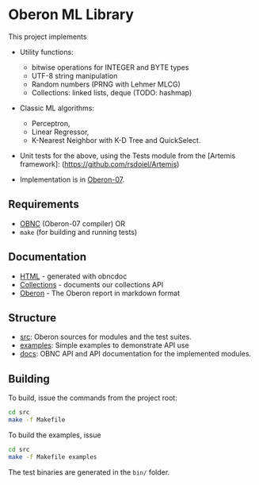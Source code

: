 # Oberon ML Library

This project implements

- Utility functions: 
   - bitwise operations for INTEGER and BYTE types
   - UTF-8 string manipulation
   - Random numbers (PRNG with Lehmer MLCG)
   - Collections: linked lists, deque (TODO: hashmap)
- Classic ML algorithms: 
   - Perceptron, 
   - Linear Regressor,
   - K-Nearest Neighbor with K-D Tree and QuickSelect.
- Unit tests for the above, using the Tests module from the [Artemis 
  framework]: (https://github.com/rsdoiel/Artemis)

- Implementation is in [Oberon-07](https://en.wikipedia.org/wiki/Oberon_(programming_language)). 

## Requirements

- [OBNC](https://miasap.se/obnc/) (Oberon-07 compiler) OR
- `make` (for building and running tests)

## Documentation
 - [HTML](https://erno-szabados.github.io/oberon-ml/) - generated with obncdoc
 - [Collections](docs/md/Collections.md) - documents our collections API
 - [Oberon](docs/md/Oberon.md) - The Oberon report in markdown format

## Structure

- [src](src/): Oberon sources for modules and the test suites.
- [examples](examples/): Simple examples to demonstrate API use
- [docs](docs/): OBNC API and API documentation for the implemented modules.

## Building

To build, issue the commands from the project root:

```sh
cd src
make -f Makefile
```

To build the examples, issue

```sh
cd src
make -f Makefile examples
```

The test binaries are generated in the `bin/` folder.


